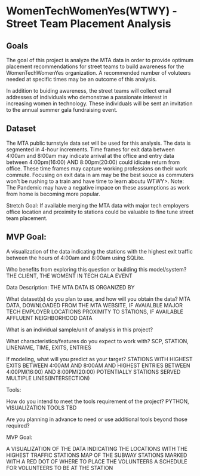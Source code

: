 # WomenTechWomenYes(WTWY) - Street Team Placement Analysis 

## Goals
The goal of this project is analyze the MTA data in order to provide optimum placement recommendations for street teams to build awareness for the 
WomenTechWomenYes organization. A recommended number of voluteers needed at specific times may be an outcome of this analysis.

In addition to buiding awareness, the street teams will collect email addresses of individuals who demonstrae a passionate interest in increasing women in technology.  These individuals will be sent an invitation to the annual summer gala fundraising event.

## Dataset 
The MTA public turnstyle data set will be used for this analysis.  The data is segmented in 4-hour increments.  Time frames for exit data between 4:00am and 8:00am may indicate arrival at the office and entry data between 4:00pm(16:00) AND 8:00pm(20:00) could idicate return from office.  These time frames may capture working professions on their work commute.  Focusing on exit data in am may be the best souce as commuters won't be rushing to a train and have time to learn aboutu WTWY>. Note: The Pandemic may have a negative impace on these assumptions as work from home is becoming more popular.

Stretch Goal: If available merging the MTA data with major tech employers office location and proximity to stations could be valuable to fine tune street team placement. 

## MVP Goal:
  A visualization of the data indicating the stations with the highest exit traffic between the hours of 4:00am and 8:00am using SQLite.





Who benefits from exploring this question or building this model/system? 
THE CLIENT, THE WOMENT IN TECH GALA EVENT

Data Description:  THE MTA DATA IS ORGANIZED BY 

What dataset(s) do you plan to use, and how will you obtain the data? 
MTA DATA, DOWNLOADED FROM THE MTA WEBSITE, IF AVAIALBLE MAJOR TECH EMPLOYER LOCATIONS PROXIMITY TO STATIONS, IF AVAILABLE AFFLUENT NEIGHBORHOOD DATA

What is an individual sample/unit of analysis in this project? 

What characteristics/features do you expect to work with? SCP, STATION, LINENAME, TIME, EXITS, ENTRIES

If modeling, what will you predict as your target? 
STATIONS WITH HIGHEST EXITS BETWEEN 4:00AM AND 8:00AM AND HIGHEST ENTRIES BETWEEN 4:00PM(16:00) AND 8:00PM(20:00)
POTENTIALLY STATIONS SERVED MULTIPLE LINES(INTERSECTION)

Tools:

How do you intend to meet the tools requirement of the project? PYTHON, VISUALIZATION TOOLS TBD

Are you planning in advance to need or use additional tools beyond those required?

MVP Goal:

A VISUALIZATION OF THE DATA INDICATING THE LOCATIONS WITH THE HIGHEST TRAFFIC STATIONS
MAP OF THE SUBWAY STATIONS MARKED WITH A RED DOT OF WHERE TO PLACE THE VOLUNTEERS
A SCHEDULE FOR VOLUNTEERS TO BE AT THE STATION
